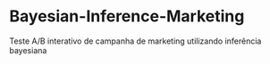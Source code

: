 # Bayesian-Inference-Marketing
Teste A/B interativo de campanha de marketing utilizando inferência bayesiana
